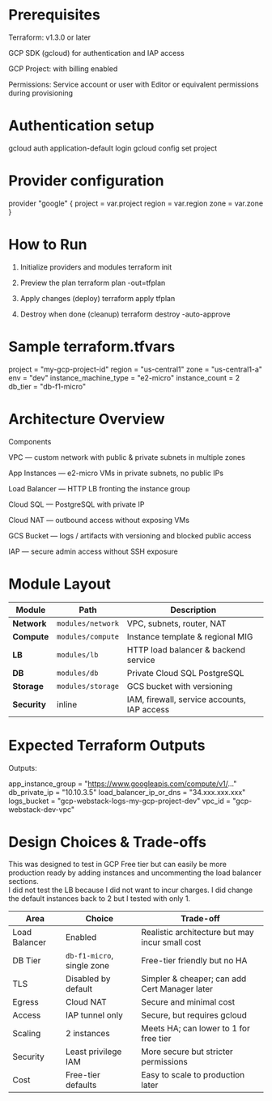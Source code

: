 # Prerequisites

Terraform: v1.3.0 or later

GCP SDK (gcloud) for authentication and IAP access

GCP Project: with billing enabled

Permissions: Service account or user with Editor or equivalent permissions during provisioning

# Authentication setup

gcloud auth application-default login
gcloud config set project <your-gcp-project-id>

# Provider configuration

provider "google" {
  project = var.project
  region  = var.region
  zone    = var.zone
}


# How to Run

1. Initialize providers and modules
terraform init

2. Preview the plan
terraform plan -out=tfplan

3. Apply changes (deploy)
terraform apply tfplan

4. Destroy when done (cleanup)
terraform destroy -auto-approve


# Sample terraform.tfvars

project = "my-gcp-project-id"
region  = "us-central1"
zone    = "us-central1-a"
env     = "dev"
instance_machine_type = "e2-micro"
instance_count = 2
db_tier = "db-f1-micro"


# Architecture Overview

Components

VPC — custom network with public & private subnets in multiple zones

App Instances — e2-micro VMs in private subnets, no public IPs

Load Balancer — HTTP LB fronting the instance group

Cloud SQL — PostgreSQL with private IP

Cloud NAT — outbound access without exposing VMs

GCS Bucket — logs / artifacts with versioning and blocked public access

IAP — secure admin access without SSH exposure


# Module Layout

| Module       | Path              | Description                                 |
| ------------ | ----------------- | ------------------------------------------- |
| **Network**  | `modules/network` | VPC, subnets, router, NAT                   |
| **Compute**  | `modules/compute` | Instance template & regional MIG            |
| **LB**       | `modules/lb`      | HTTP load balancer & backend service        |
| **DB**       | `modules/db`      | Private Cloud SQL PostgreSQL                |
| **Storage**  | `modules/storage` | GCS bucket with versioning                  |
| **Security** | inline            | IAM, firewall, service accounts, IAP access |


# Expected Terraform Outputs

Outputs:

app_instance_group        = "https://www.googleapis.com/compute/v1/..."
db_private_ip             = "10.10.3.5"
load_balancer_ip_or_dns   = "34.xxx.xxx.xxx"
logs_bucket               = "gcp-webstack-logs-my-gcp-project-dev"
vpc_id                    = "gcp-webstack-dev-vpc"


# Design Choices & Trade-offs

This was designed to test in GCP Free tier but can easily be more production ready by adding instances and uncommenting the load balancer sections.  
I did not test the LB because I did not want to incur charges. I did change the default instances back to 2 but I tested with only 1. 


| Area          | Choice                     | Trade-off                                       |
| ------------- | -------------------------- | ----------------------------------------------- |
| Load Balancer | Enabled                    | Realistic architecture but may incur small cost |
| DB Tier       | `db-f1-micro`, single zone | Free-tier friendly but no HA                    |
| TLS           | Disabled by default        | Simpler & cheaper; can add Cert Manager later   |
| Egress        | Cloud NAT                  | Secure and minimal cost                         |
| Access        | IAP tunnel only            | Secure, but requires gcloud                     |
| Scaling       | 2 instances                | Meets HA; can lower to 1 for free tier          |
| Security      | Least privilege IAM        | More secure but stricter permissions            |
| Cost          | Free-tier defaults         | Easy to scale to production later               |
